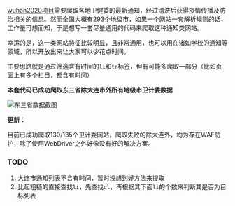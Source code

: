 [wuhan2020项目](https://github.com/wuhan2020)需要爬取各地卫健委的最新通知，经过清洗后获得疫情传播及防治相关的信息。然而全国大概有293个地级市，如果一个网站一套解析规则的话，工作量可想而知，于是想写一套尽量通用的代码来爬取这种通知类网站。

幸运的是，这一类网站特征比较明显，且非常通用，也可以用在诸如学校的通知等领域，所以开放出来让大家可以少花点时间。

主要思路就是通过筛选含有时间的`li`和`tr`标签，但有可能多爬取一部分（比如页面上有多个栏目，都含有时间）

**本套代码已成功爬取东三省除大连市外所有地级市卫计委数据**

![东三省数据截图](images/20200206230014.png)

**更新：**

目前已成功爬取130/135个卫计委网站，爬取失败的除大连外，均为存在WAF防护，除了使用WebDriver之外好像没有好的解决方案。


### TODO
1. 大连市通知列表不含有时间，暂时没想到好方法来提取
1. 比起粗糙的直接查找`li`，先查找`ul`，再根据其下面`li`的个数来判断其是否为目标列表
